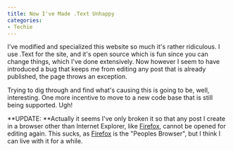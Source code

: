 ```yaml
---
title: Now I've Made .Text Unhappy
categories:
- Techie
---
```


I've modified and specialized this website so much it's rather ridiculous. I use .Text for the site, and it's open source which is fun since you can change things, which I've done extensively. Now however I seem to have introduced a bug that keeps me from editing any post that is already published, the page throws an exception.

Trying to dig through and find what's causing this is going to be, well, interesting. One more incentive to move to a new code base that is still being supported. Ugh!

**UPDATE: **Actually it seems I've only broken it so that any post I create in a browser other than Internet Explorer, like [Firefox](http://www.getfirefox.com/), cannot be opened for editing again. This sucks, as [Firefox](http://www.getfirefox.com/) is the "Peoples Browser", but I think I can live with it for a while.
